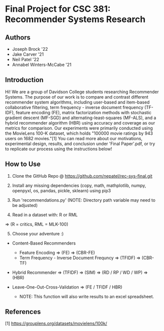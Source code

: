 # Final Project for CSC 381: Recommender Systems Research

## Authors
- Joseph Brock '22
- Jake Carver '21
- Neil Patel '22
- Annabel Winters-McCabe '21

## Introduction
Hi! We are a group of Davidson College students researching Recommender Systems. The purpose of our work is to compare and contrast different recommender system algorithms, including user-based and item-based collaborative filtering, term frequency - inverse document frequency (TF-IDF), feature encoding (FE), matrix factorization methods with stochastic gradient descent (MF-SGD) and alternating-least-squares (MF-ALS), and a hybrid recommender algorithm (HBR) using accuracy and coverage as our metrics for comparison. Our experiments were primarily conducted using the MovieLens 100-K dataset, which holds "100000 movie ratings by 943 users on 1682 movies."[1] You can read more about our motivations, experimental design, results, and conclusion under 'Final Paper'.pdf, or try to replicate our process using the instructions below!

## How to Use
1. Clone the GitHub Repo @ https://github.com/nepatel/rec-sys-final.git

2. Install any missing dependencies (copy, math, mathplotlib, numpy, openpyxl, os, pandas, pickle, sklearn) using pip3

3. Run 'recommendations.py' (NOTE: Directory path variable may need to be adjusted)

4. Read in a dataset with: R or RML

  => (R = critics, RML = MLK-100)

5. Choose your adventure :)

  - Content-Based Recommenders
    - Feature Encoding => (FE) => (CBR-FE)
    - Term Frequency - Inverse Document Frequncy => (TFIDF) => (CBR-TF)

  - Hybrid Recommender => (TFIDF) => (SIM) => (RD / RP / WD / WP) => (HBR)

  - Leave-One-Out-Cross-Validation => (FE / TFIDF / HBR)
    - NOTE: This function will also write results to an excel spreadsheet.

## References
[1] https://grouplens.org/datasets/movielens/100k/

